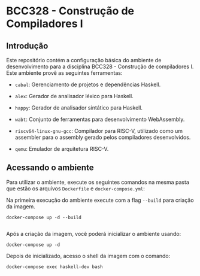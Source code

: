 # BCC328 - Construção de Compiladores I

## Introdução

Este repositório contém a configuração básica do ambiente
de desenvolvimento para a disciplina BCC328 - Construção
de compiladores I. Este ambiente provê as seguintes
ferramentas:

- `cabal`: Gerenciamento de projetos e dependências Haskell.

- `alex`: Gerador de analisador léxico para Haskell.

- `happy`: Gerador de analisador sintático para Haskell.

- `wabt`: Conjunto de ferramentas para desenvolvimento WebAssembly.

- `riscv64-linux-gnu-gcc`: Compilador para RISC-V, utilizado como um assembler para o assembly gerado pelos compiladores desenvolvidos.

- `qemu`: Emulador de arquitetura RISC-V.

## Acessando o ambiente 

Para utilizar o ambiente, execute os seguintes comandos na mesma pasta que 
estão os arquivos `Dockerfile` e `docker-compose.yml`:

Na primeira execução do ambiente execute com a flag `--build` para criação 
da imagem.

```
docker-compose up -d --build 
```
```
```

Após a criação da imagem, você poderá inicializar o ambiente usando:

```
docker-compose up -d 
```

Depois de inicializado, acesso o shell da imagem com o comando:

```
docker-compose exec haskell-dev bash 
```
```


```
